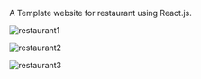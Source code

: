 A Template website for restaurant using React.js.



![restaurant1](https://user-images.githubusercontent.com/97472914/228975608-91c1eb13-5d93-4768-ae2c-95261b6eb1a0.png)

![restaurant2](https://user-images.githubusercontent.com/97472914/228975648-18abfc2e-6f17-4d77-93e2-8cddf7bc0c60.jpg)



![restaurant3](https://user-images.githubusercontent.com/97472914/228975654-2c84b264-5327-4fd7-97be-21564fd3cc88.jpg)
